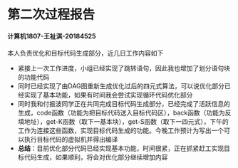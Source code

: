 # **第二次过程报告**

#### 计算机1807-王祉淇-20184525

本人负责优化和目标代码生成部分，近几日工作内容如下

* 紧接上一次工作进度，小组已经实现了跳转语句，因此我也增加了划分语句块的功能代码
* 同时已经实现了由DAG图重新生成优化过后的四元式算法，可以说优化部分已经实现了基本功能，如果有时间我会尝试实现循环代码优化部分
* 同时我和付振波同学正在共同完成目标代码生成部分，已经完成了活跃信息的生成，code函数（功能为把目标代码送入目标代码区），back函数（功能为反填地址），get-K函数（取下一基本块），get-S函数（取下一四元式），下午的工作为连接这些函数，实现目标代码生成的功能。今晚工作预计为写出一个可以执行目标代码的虚拟机并得出编译
* **总结**：目前优化部分代码已经实现基本功能，时间很紧，正在抓紧赶工实现目标代码生成，如果顺利，将会对优化部分继续增加内容

